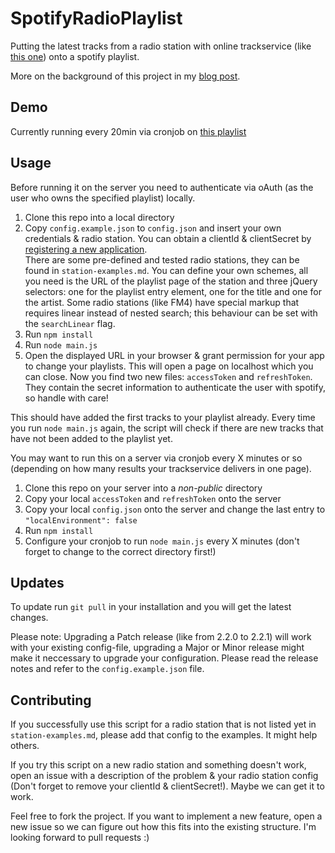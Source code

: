 # SpotifyRadioPlaylist

Putting the latest tracks from a radio station with online trackservice (like [this one](http://fm4.orf.at/trackservicepopup/main)) onto a spotify playlist.

More on the background of this project in my [blog post](http://blog.chrisrohrer.de/radio-to-spotify-playlist/).

## Demo

Currently running every 20min via cronjob on [this playlist](https://play.spotify.com/user/radiolistenerbot/playlist/6prQq7S9saObANcQOddSTh)

## Usage

Before running it on the server you need to authenticate via oAuth (as the user who owns the specified playlist) locally.

1. Clone this repo into a local directory
2. Copy `config.example.json` to `config.json` and insert your own credentials & radio station.
You can obtain a clientId & clientSecret by [registering a new application](https://developer.spotify.com/my-applications/#!/applications).  
There are some pre-defined and tested radio stations, they can be found in `station-examples.md`. You can define your own schemes, all you need is the URL of the playlist page of the station and three jQuery selectors: one for the playlist entry element, one for the title and one for the artist. Some radio stations (like FM4) have special markup that requires linear instead of nested search; this behaviour can be set with the `searchLinear` flag.
3. Run `npm install`
4. Run `node main.js`
5. Open the displayed URL in your browser & grant permission for your app to change your playlists. This will open a page on localhost which you can close. Now you find two new files: `accessToken` and `refreshToken`. They contain the secret information to authenticate the user with spotify, so handle with care!

This should have added the first tracks to your playlist already. Every time you run `node main.js` again, the script will check if there are new tracks that have not been added to the playlist yet.

You may want to run this on a server via cronjob every X minutes or so (depending on how many results your trackservice delivers in one page).

1. Clone this repo on your server into a _non-public_ directory
2. Copy your local `accessToken` and `refreshToken` onto the server
3. Copy your local `config.json` onto the server and change the last entry to `"localEnvironment": false`
4. Run `npm install`
5. Configure your cronjob to run `node main.js` every X minutes (don't forget to change to the correct directory first!)

## Updates

To update run `git pull` in your installation and you will get the latest changes. 

Please note: Upgrading a Patch release (like from 2.2.0 to 2.2.1) will work with your existing config-file, upgrading a Major or Minor release might make it neccessary to upgrade your configuration. Please read the release notes and refer to the `config.example.json` file.

## Contributing

If you successfully use this script for a radio station that is not listed yet in `station-examples.md`, please add that config to the examples. It might help others.

If you try this script on a new radio station and something doesn't work, open an issue with a description of the problem & your radio station config (Don't forget to remove your clientId & clientSecret!). Maybe we can get it to work.

Feel free to fork the project. If you want to implement a new feature, open a new issue so we can figure out how this fits into the existing structure. I'm looking forward to pull requests :)
